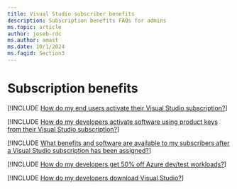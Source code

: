 ```yaml
---
title: Visual Studio subscriber benefits
description: Subscription benefits FAQs for admins
ms.topic: article
author: joseb-rdc
ms.author: amast
ms.date: 10/1/2024
ms.faqid: Section3
---
```


# Subscription benefits

[!INCLUDE [How do my end users activate their Visual Studio subscription?](includes/activate-subscriptions.md)]

[!INCLUDE [How do my developers activate software using product keys from their Visual Studio subscription?](includes/activate-with-product-keys.md)]

[!INCLUDE [What benefits and software are available to my subscribers after a Visual Studio subscription has been assigned?](includes/available-benefits.md)]

[!INCLUDE [How do my developers get 50% off Azure dev/test workloads?](includes/azure-dev-test-discount.md)]

[!INCLUDE [How do my developers download Visual Studio?](includes/download-visual-studio.md)]

